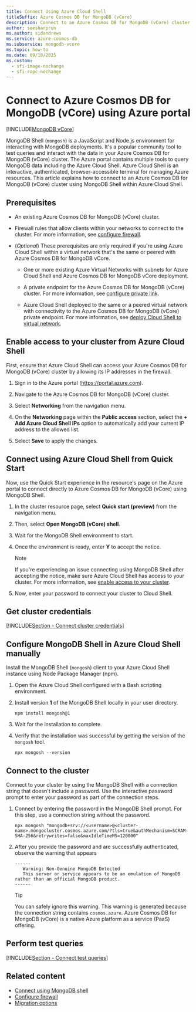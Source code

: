 ```yaml
---
title: Connect Using Azure Cloud Shell
titleSuffix: Azure Cosmos DB for MongoDB (vCore)
description: Connect to an Azure Cosmos DB for MongoDB (vCore) cluster by using Azure Cloud Shell to query data.
author: seesharprun
ms.author: sidandrews
ms.service: azure-cosmos-db
ms.subservice: mongodb-vcore
ms.topic: how-to
ms.date: 09/18/2025
ms.custom:
  - sfi-image-nochange
  - sfi-ropc-nochange
---
```


# Connect to Azure Cosmos DB for MongoDB (vCore) using Azure portal

[!INCLUDE[MongoDB vCore](~/reusable-content/ce-skilling/azure/includes/cosmos-db/includes/appliesto-mongodb-vcore.md)]

MongoDB Shell (`mongosh`) is a JavaScript and Node.js environment for interacting with MongoDB deployments. It's a popular community tool to test queries and interact with the data in your Azure Cosmos DB for MongoDB (vCore) cluster. The Azure portal contains multiple tools to query MongoDB data including the Azure Cloud Shell. Azure Cloud Shell is an interactive, authenticated, browser-accessible terminal for managing Azure resources. This article explains how to connect to an Azure Cosmos DB for MongoDB (vCore) cluster using MongoDB Shell within Azure Cloud Shell.

## Prerequisites

- An existing Azure Cosmos DB for MongoDB (vCore) cluster.

- Firewall rules that allow clients within your networks to connect to the cluster. For more information, see [configure firewall](how-to-configure-firewall.md).

- (*Optional*) These prerequisites are only required if you're using Azure Cloud Shell within a virtual network that's the same or peered with Azure Cosmos DB for MongoDB vCore.

  - One or more existing Azure Virtual Networks with subnets for Azure Cloud Shell and Azure Cosmos DB for MongoDB vCore deployment.
  
  - A private endpoint for the Azure Cosmos DB for MongoDB (vCore) cluster. For more information, see [configure private link](how-to-private-link.md).
  
  - Azure Cloud Shell deployed to the same or a peered virtual network with connectivity to the Azure Cosmos DB for MongoDB (vCore) private endpoint. For more information, see [deploy Cloud Shell to virtual network](/azure/cloud-shell/vnet/deployment).

## Enable access to your cluster from Azure Cloud Shell

First, ensure that Azure Cloud Shell can access your Azure Cosmos DB for MongoDB (vCore) cluster by allowing its IP addresses in the firewall.

1. Sign in to the Azure portal (<https://portal.azure.com>).

1. Navigate to the Azure Cosmos DB for MongoDB (vCore) cluster.

1. Select **Networking** from the navigation menu.

1. On the **Networking** page within the **Public access** section, select the **+ Add Azure Cloud Shell IPs** option to automatically add your current IP address to the allowed list.

1. Select **Save** to apply the changes.
  
## Connect using Azure Cloud Shell from Quick Start

Now, use the Quick Start experience in the resource's page on the Azure portal to connect directly to Azure Cosmos DB for MongoDB (vCore) using MongoDB Shell.

1. In the cluster resource page, select **Quick start (preview)** from the navigation menu.

1. Then, select **Open MongoDB (vCore) shell**.

1. Wait for the MongoDB Shell environment to start.

1. Once the environment is ready, enter **Y** to accept the notice.

    > [!NOTE]
    > If you're experiencing an issue connecting using MongoDB Shell after accepting the notice, make sure Azure Cloud Shell has access to your cluster. For more information, see [enable access to your cluster](#enable-access-to-your-cluster-from-azure-cloud-shell).

1. Now, enter your password to connect your cluster to Cloud Shell.

## Get cluster credentials

[!INCLUDE[Section - Connect cluster credentials](includes/section-connect-cluster-credentials.md)]

## Configure MongoDB Shell in Azure Cloud Shell manually

Install the MongoDB Shell (`mongosh`) client to your Azure Cloud Shell instance using Node Package Manager (npm).

1. Open the Azure Cloud Shell configured with a Bash scripting environment.

1. Install version **1** of the MongoDB Shell locally in your user directory.

    ```azurecli-interactive
    npm install mongosh@1
    ```

1. Wait for the installation to complete.

1. Verify that the installation was successful by getting the version of the `mongosh` tool.

    ```azurecli-interactive
    npx mongosh --version
    ```

## Connect to the cluster

Connect to your cluster by using the MongoDB Shell with a connection string that doesn't include a password. Use the interactive password prompt to enter your password as part of the connection steps.

1. Connect by entering the password in the MongoDB Shell prompt. For this step, use a connection string without the password.

    ```azurecli-interactive
    npx mongosh "mongodb+srv://<username>@<cluster-name>.mongocluster.cosmos.azure.com/?tls=true&authMechanism=SCRAM-SHA-256&retrywrites=false&maxIdleTimeMS=120000"
    ```

1. After you provide the password and are successfully authenticated, observe the warning that appears

    ```output
    ------
       Warning: Non-Genuine MongoDB Detected
       This server or service appears to be an emulation of MongoDB rather than an official MongoDB product.
    ------
    ```

    > [!TIP]
    > You can safely ignore this warning. This warning is generated because the connection string contains `cosmos.azure`. Azure Cosmos DB for MongoDB (vCore) is a native Azure platform as a service (PaaS) offering.

## Perform test queries

[!INCLUDE[Section - Connect test queries](includes/section-connect-test-queries.md)]

## Related content

- [Connect using MongoDB shell](how-to-connect-mongo-shell.md)
- [Configure firewall](how-to-configure-firewall.md)
- [Migration options](migration-options.md)
